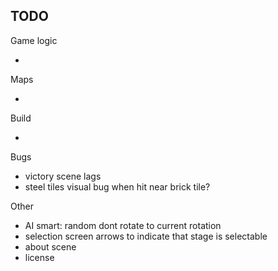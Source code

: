 ## TODO

Game logic

-

Maps

-

Build

-

Bugs

- victory scene lags
- steel tiles visual bug when hit near brick tile?

Other

- AI smart: random dont rotate to current rotation
- selection screen arrows to indicate that stage is selectable
- about scene
- license
